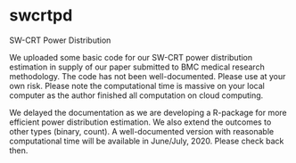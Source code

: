 # swcrtpd
SW-CRT Power Distribution

We uploaded some basic code for our SW-CRT power distribution estimation in supply of our paper submitted to BMC medical research methodology. The code has not been well-documented. Please use at your own risk. Please note the computational time is massive on your local computer as the author finished all computation on cloud computing.

We delayed the documentation as we are developing a R-package for more efficient power distribution estimation. We also extend the outcomes to other types (binary, count). A well-documented version with reasonable computational time will be available in June/July, 2020. Please check back then. 
